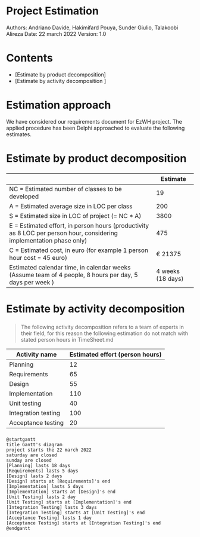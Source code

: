 # Project Estimation

Authors: Andriano Davide, Hakimifard Pouya, Sunder Giulio, Talakoobi Alireza
Date: 22 march 2022
Version: 1.0

# Contents

- [Estimate by product decomposition]
- [Estimate by activity decomposition ]

# Estimation approach

We have considered our requirements document for EzWH project.
The applied procedure has been Delphi approached to evaluate the following estimates.

# Estimate by product decomposition

###

|                                                                                                                      | Estimate          |
| -------------------------------------------------------------------------------------------------------------------- | ----------------- |
| NC = Estimated number of classes to be developed                                                                     | 19                |
| A = Estimated average size in LOC per class                                                                          | 200               |
| S = Estimated size in LOC of project (= NC \* A)                                                                     | 3800              |
| E = Estimated effort, in person hours (productivity as 8 LOC per person hour, considering implementation phase only) | 475               |
| C = Estimated cost, in euro (for example 1 person hour cost = 45 euro)                                               | € 21375           |
| Estimated calendar time, in calendar weeks (Assume team of 4 people, 8 hours per day, 5 days per week )              | 4 weeks (18 days) |

# Estimate by activity decomposition

###

> The following activity decomposition refers to a team of experts in their field, for this reason the following estimation do not match with stated person hours in TimeSheet.md

| Activity name       | Estimated effort (person hours) |
| ------------------- | ------------------------------- |
| Planning            | 12                              |
| Requirements        | 65                              |
| Design              | 55                              |
| Implementation      | 110                             |
| Unit testing        | 40                              |
| Integration testing | 100                             |
| Acceptance testing  | 20                              |

###

```plantuml
@startgantt
title Gantt's diagram
project starts the 22 march 2022
saturday are closed
sunday are closed
[Planning] lasts 18 days
[Requirements] lasts 5 days
[Design] lasts 2 days
[Design] starts at [Requirements]'s end
[Implementation] lasts 5 days
[Implementation] starts at [Design]'s end
[Unit Testing] lasts 2 day
[Unit Testing] starts at [Implementation]'s end
[Integration Testing] lasts 3 days
[Integration Testing] starts at [Unit Testing]'s end
[Acceptance Testing] lasts 1 day
[Acceptance Testing] starts at [Integration Testing]'s end
@endgantt
```
